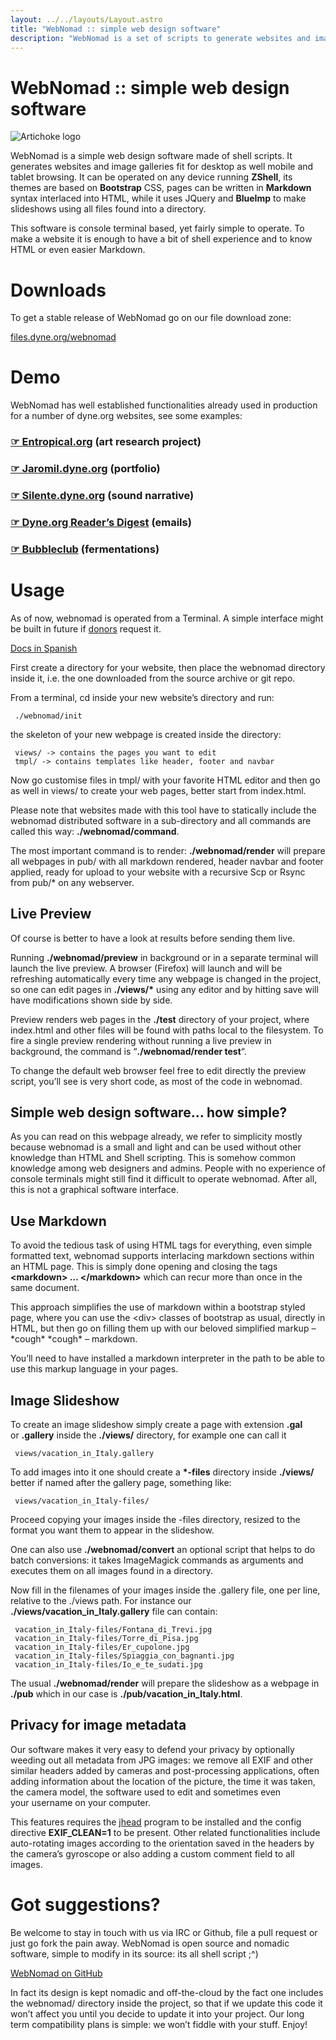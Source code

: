 ```yaml
---
layout: ../../layouts/Layout.astro
title: "WebNomad :: simple web design software"
description: "WebNomad is a set of scripts to generate websites and image galleries. Only HTML and shell script knowledge is needed for this simple web design software."
---
```


# WebNomad :: simple web design software

![Artichoke logo](https://www.dyne.org/wp-content/uploads/2013/09/carciofo-webnomad.jpg "Just like an artichoke: functional and pretty.")

WebNomad is a simple web design software made of shell scripts. It generates websites and image galleries fit for desktop as well mobile and tablet browsing. It can be operated on any device running **ZShell**, its themes are based on **Bootstrap** CSS, pages can be written in **Markdown** syntax interlaced into HTML, while it uses JQuery and **BlueImp** to make slideshows using all files found into a directory.

This software is console terminal based, yet fairly simple to operate. To make a website it is enough to have a bit of shell experience and to know HTML or even easier Markdown.

# Downloads

To get a stable release of WebNomad go on our file download zone:

[files.dyne.org/webnomad](https://files.dyne.org/webnomad)

# Demo

WebNomad has well established functionalities already used in production for a number of dyne.org websites, see some examples:

### [☞ Entropical.org](http://entropical.org) (art research project)

### [☞ Jaromil.dyne.org](http://jaromil.dyne.org) (portfolio)

### [☞ Silente.dyne.org](http://silente.dyne.org) (sound narrative)

### [☞ Dyne.org Reader’s Digest](https://lists.dyne.org/digest) (emails)

### [☞ Bubbleclub](https://bubbleclub.net) (fermentations)

# Usage

As of now, webnomad is operated from a Terminal. A simple interface might be built in future if [donors](/donate) request it.

[Docs in Spanish](https://lab.dyne.org/WebNomad.es)

First create a directory for your website, then place the webnomad directory inside it, i.e. the one downloaded from the source archive or git repo.

From a terminal, cd inside your new website’s directory and run:

     ./webnomad/init

the skeleton of your new webpage is created inside the directory:

     views/ -> contains the pages you want to edit
     tmpl/ -> contains templates like header, footer and navbar

Now go customise files in tmpl/ with your favorite HTML editor and then go as well in views/ to create your web pages, better start from index.html.

Please note that websites made with this tool have to statically include the webnomad distributed software in a sub-directory and all commands are called this way: **./webnomad/command**.

The most important command is to render: **./webnomad/render** will prepare all webpages in pub/ with all markdown rendered, header navbar and footer applied, ready for upload to your website with a recursive Scp or Rsync from pub/\* on any webserver.

## Live Preview

Of course is better to have a look at results before sending them live.

Running **./webnomad/preview** in background or in a separate terminal will launch the live preview. A browser (Firefox) will launch and will be refreshing automatically every time any webpage is changed in the project, so one can edit pages in **./views/\*** using any editor and by hitting save will have modifications shown side by side.

Preview renders web pages in the **./test** directory of your project, where index.html and other files will be found with paths local to the filesystem. To fire a single preview rendering without running a live preview in background, the command is “**./webnomad/render test**“.

To change the default web browser feel free to edit directly the preview script, you’ll see is very short code, as most of the code in webnomad.

## Simple web design software… how simple?

As you can read on this webpage already, we refer to simplicity mostly because webnomad is a small and light and can be used without other knowledge than HTML and Shell scripting. This is somehow common knowledge among web designers and admins. People with no experience of console terminals might still find it difficult to operate webnomad. After all, this is not a graphical software interface.

## Use Markdown

To avoid the tedious task of using HTML tags for everything, even simple formatted text, webnomad supports interlacing markdown sections within an HTML page. This is simply done opening and closing the tags **\<markdown> … \</markdown>** which can recur more than once in the same document.

This approach simplifies the use of markdown within a bootstrap styled page, where you can use the \<div> classes of bootstrap as usual, directly in HTML, but then go on filling them up with our beloved simplified markup – \*cough\* \*cough\* – markdown.

You’ll need to have installed a markdown interpreter in the path to be able to use this markup language in your pages.

## Image Slideshow

To create an image slideshow simply create a page with extension **.gal** or **.gallery** inside the **./views/** directory, for example one can call it

     views/vacation_in_Italy.gallery

To add images into it one should create a **\*-files** directory inside **./views/** better if named after the gallery page, something like:

     views/vacation_in_Italy-files/

Proceed copying your images inside the -files directory, resized to the format you want them to appear in the slideshow.

One can also use **./webnomad/convert** an optional script that helps to do batch conversions: it takes ImageMagick commands as arguments and executes them on all images found in a directory.

Now fill in the filenames of your images inside the .gallery file, one per line, relative to the ./views path. For instance our **./views/vacation\_in\_Italy.gallery** file can contain:

     vacation_in_Italy-files/Fontana_di_Trevi.jpg
     vacation_in_Italy-files/Torre_di_Pisa.jpg
     vacation_in_Italy-files/Er_cupolone.jpg
     vacation_in_Italy-files/Spiaggia_con_bagnanti.jpg
     vacation_in_Italy-files/Io_e_te_sudati.jpg

The usual **./webnomad/render** will prepare the slideshow as a webpage in **./pub** which in our case is **./pub/vacation\_in\_Italy.html**.

## Privacy for image metadata

Our software makes it very easy to defend your privacy by optionally weeding out all metadata from JPG images: we remove all EXIF and other similar headers added by cameras and post-processing applications, often adding information about the location of the picture, the time it was taken, the camera model, the software used to edit and sometimes even your username on your computer.

This features requires the [jhead](http://www.sentex.net/\~mwandel/jhead/) program to be installed and the config directive **EXIF\_CLEAN=1** to be present. Other related functionalities include auto-rotating images according to the orientation saved in the headers by the camera’s gyroscope or also adding a custom comment field to all images.

# Got suggestions?

Be welcome to stay in touch with us via IRC or Github, file a pull request or just go fork the pain away. WebNomad is open source and nomadic software, simple to modify in its source: its all shell script ;^)

[WebNomad on GitHub](https://github.com/dyne/WebNomad)

In fact its design is kept nomadic and off-the-cloud by the fact one includes the webnomad/ directory inside the project, so that if we update this code it won’t affect you until you decide to update it into your project. Our long term compatibility plans is simple: we won’t fiddle with your stuff. Enjoy!

